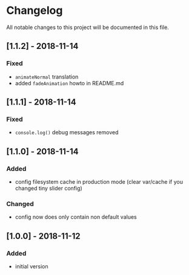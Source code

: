 # Changelog
All notable changes to this project will be documented in this file.

## [1.1.2] - 2018-11-14

### Fixed
- `animateNormal` translation
- added `fadeAnimation` howto in README.md

## [1.1.1] - 2018-11-14

### Fixed
- `console.log()` debug messages removed

## [1.1.0] - 2018-11-14

### Added
- config filesystem cache in production mode (clear var/cache if you changed tiny slider config)

### Changed
- config now does only contain non default values

## [1.0.0] - 2018-11-12

### Added
- initial version
